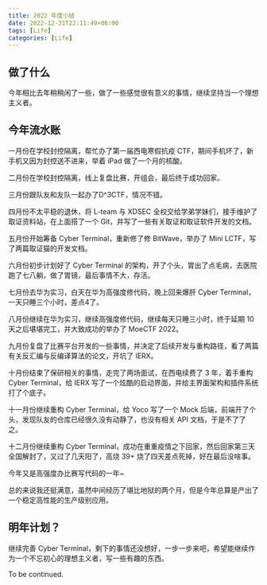 ```yaml
---
title: 2022 年度小结
date: 2022-12-31T22:11:49+08:00
tags: [Life]
categories: [Life]
---
```


## 做了什么

今年相比去年稍稍闲了一些，做了一些感觉很有意义的事情，继续坚持当一个理想主义者。

## 今年流水账

一月份在学校封控隔离，帮忙办了第一届西电寒假抗疫 CTF，期间手机坏了，新手机又因为封控送不进来，举着 iPad 做了一个月的核酸。

二月份在学校封控隔离，线上复盘比赛，开组会，最后终于成功回家。

三月份跟队友和友队一起办了D^3CTF，情况不错。

四月份不太平稳的退休，将 L-team 与 XDSEC 全权交给学弟学妹们，接手维护了取证资料站，在上面搭了一个 Git，并写了一些有关取证和取证软件开发的文档。

五月份开始筹备 Cyber Terminal，重新修了修 BitWave，举办了 Mini LCTF，写了两篇取证猫的开发文档。

六月份初步计划好了 Cyber Terminal 的架构，开了个头，胃出了点毛病，去医院跑了七八躺，做了胃镜，最后事情不大，存活。

七月份去华为实习，白天在华为高强度修代码，晚上回来爆肝 Cyber Terminal，一天只睡三个小时，差点4了。

八月份继续在华为实习，继续高强度修代码，继续每天只睡三小时，终于延期 10 天之后堪堪完工，并大致成功的举办了 MoeCTF 2022。

九月份复盘了比赛平台开发的一些事情，并决定了后续开发与重构路径，看了两篇有关反汇编与反编译算法的论文，开坑了 IERX。

十月份结束了保研相关的事情，走完了两场面试，在西电续费了 3 年，着手重构 Cyber Terminal，给 IERX 写了一个炫酷的启动界面，并给主界面架构和插件系统打了个底子。

十一月份继续重构 Cyber Terminal，给 Yoco 写了一个 Mock 后端，前端开了个头，发现队友的仓库已经很久没有动静了，也没有相关 API 文档，于是不了了之。

十二月份继续重构 Cyber Terminal，成功在重重疫情之下回家，然后回家第三天全国解封了，又过了几天阳了，高烧 39+ 烧了四天差点死掉，好在最后没啥事。

今年又是高强度办比赛写代码的一年~

总的来说我还挺满意，虽然中间经历了堪比地狱的两个月，但是今年总算是产出了一个稳定高性能的生产级别应用。

## 明年计划？

继续完善 Cyber Terminal，剩下的事情还没想好，一步一步来吧，希望能继续作为一个不忘初心的理想主义者，写一些有趣的东西。

To be continued.
